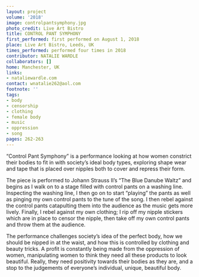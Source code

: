 ```yaml
---
layout: project
volume: '2018'
image: controlpantsymphony.jpg
photo_credit: Live Art Bistro
title: CONTROL PANT SYMPHONY
first_performed: first performed on August 1, 2018
place: Live Art Bistro, Leeds, UK
times_performed: performed four times in 2018
contributor: NATALIE WARDLE
collaborators: []
home: Manchester, UK
links:
- nataliewardle.com
contact: wnatalie262@aol.com
footnote: ''
tags:
- body
- censorship
- clothing
- female body
- music
- oppression
- song
pages: 262-263
---
```



“Control Pant Symphony” is a performance looking at how women constrict their bodies to fit in with society’s ideal body types, exploring shape wear and tape that is placed over nipples both to cover and repress their form.

The piece is performed to Johann Strauss II’s “The Blue Danube Waltz” and begins as I walk on to a stage filled with control pants on a washing line. Inspecting the washing line, I then go on to start “playing” the pants as well as pinging my own control pants to the tune of the song. I then rebel against the control pants catapulting them into the audience as the music gets more lively. Finally, I rebel against my own clothing; I rip off my nipple stickers which are in place to censor the nipple, then take off my own control pants and throw them at the audience.

The performance challenges society’s idea of the perfect body, how we should be nipped in at the waist, and how this is controlled by clothing and beauty tricks. A profit is constantly being made from the oppression of women, manipulating women to think they need all these products to look beautiful. Really, they need positivity towards their bodies as they are, and a stop to the judgements of everyone’s individual, unique, beautiful body.
